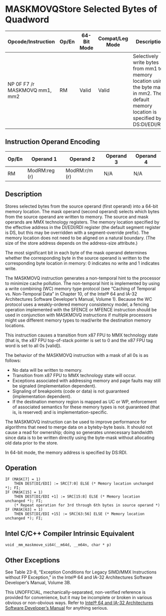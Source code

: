 # MASKMOVQ**Store Selected Bytes of Quadword**

| Opcode/Instruction            | Op/En | 64-Bit Mode | Compat/Leg Mode | Description                                                                                                                                |
| ----------------------------- | ----- | ----------- | --------------- | ------------------------------------------------------------------------------------------------------------------------------------------ |
| NP 0F F7 /r MASKMOVQ mm1, mm2 | RM    | Valid       | Valid           | Selectively write bytes from mm1 to memory location using the byte mask in mm2. The default memory location is specified by DS:DI/EDI/RDI. |

## Instruction Operand Encoding

| Op/En | Operand 1     | Operand 2     | Operand 3 | Operand 4 |
| ----- | ------------- | ------------- | --------- | --------- |
| RM    | ModRM:reg (r) | ModRM:r/m (r) | N/A       | N/A       |

## Description

Stores selected bytes from the source operand (first operand) into a 64-bit memory location. The mask operand (second operand) selects which bytes from the source operand are written to memory. The source and mask operands are MMX technology registers. The memory location specified by the effective address in the DI/EDI/RDI register (the default segment register is DS, but this may be overridden with a segment-override prefix). The memory location does not need to be aligned on a natural boundary. (The size of the store address depends on the address-size attribute.)

The most significant bit in each byte of the mask operand determines whether the corresponding byte in the source operand is written to the corresponding byte location in memory: 0 indicates no write and 1 indicates write.

The MASKMOVQ instruction generates a non-temporal hint to the processor to minimize cache pollution. The non-temporal hint is implemented by using a write combining (WC) memory type protocol (see “Caching of Temporal vs. Non-Temporal Data” in Chapter 10, of the Intel® 64 and IA-32 Architectures Software Developer’s Manual, Volume 1). Because the WC protocol uses a weakly-ordered memory consistency model, a fencing operation implemented with the SFENCE or MFENCE instruction should be used in conjunction with MASKMOVQ instructions if multiple processors might use different memory types to read/write the destination memory locations.

This instruction causes a transition from x87 FPU to MMX technology state (that is, the x87 FPU top-of-stack pointer is set to 0 and the x87 FPU tag word is set to all 0s [valid]).

The behavior of the MASKMOVQ instruction with a mask of all 0s is as follows:

- No data will be written to memory.
- Transition from x87 FPU to MMX technology state will occur.
- Exceptions associated with addressing memory and page faults may still be signaled (implementation dependent).
- Signaling of breakpoints (code or data) is not guaranteed (implementation dependent).
- If the destination memory region is mapped as UC or WP, enforcement of associated semantics for these memory types is not guaranteed (that is, is reserved) and is implementation-specific.

The MASKMOVQ instruction can be used to improve performance for algorithms that need to merge data on a byteby-byte basis. It should not cause a read for ownership; doing so generates unnecessary bandwidth since data is to be written directly using the byte-mask without allocating old data prior to the store.

In 64-bit mode, the memory address is specified by DS:RDI.

## Operation

```
IF (MASK[7] = 1)
    THEN DEST[DI/EDI] := SRC[7:0] ELSE (* Memory location unchanged *); FI;
IF (MASK[15] = 1)
    THEN DEST[DI/EDI +1] := SRC[15:8] ELSE (* Memory location unchanged *); FI;
    (* Repeat operation for 3rd through 6th bytes in source operand *)
IF (MASK[63] = 1)
    THEN DEST[DI/EDI +15] := SRC[63:56] ELSE (* Memory location unchanged *); FI;

```

## Intel C/C++ Compiler Intrinsic Equivalent

```
void _mm_maskmove_si64(__m64d, __m64n, char * p)

```

## Other Exceptions

See Table 23-8, “Exception Conditions for Legacy SIMD/MMX Instructions without FP Exception,” in the Intel® 64 and IA-32 Architectures Software Developer’s Manual, Volume 3B.

This UNOFFICIAL, mechanically-separated, non-verified reference is provided for convenience, but it may be
incomplete or broken in various obvious or non-obvious
ways. Refer to [Intel® 64 and IA-32 Architectures Software Developer’s Manual](https://software.intel.com/en-us/download/intel-64-and-ia-32-architectures-sdm-combined-volumes-1-2a-2b-2c-2d-3a-3b-3c-3d-and-4) for anything serious.
